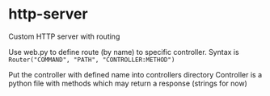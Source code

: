 # http-server
Custom HTTP server with routing

Use web.py to define route (by name) to specific controller. Syntax is `Router("COMMAND", "PATH", "CONTROLLER:METHOD")`

Put the controller with defined name into controllers directory
Controller is a python file with methods which may return a response (strings for now)
